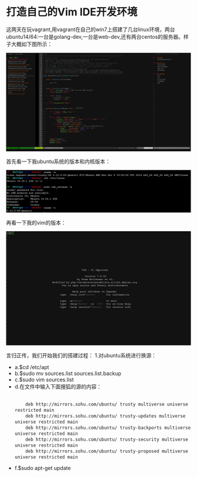 # 打造自己的Vim IDE开发环境

这两天在玩vagrant,用vagrant在自己的win7上搭建了几台linux环境，两台ubuntu14/64:一台是golang-dev,一台是web-dev,还有两台centos的服务器。样子大概如下图所示：

![](../images/vim1.jpg?raw=true)

首先看一下我ubuntu系统的版本和内核版本：

![](../images/vim2.jpg?raw=true)

再看一下我的vim的版本：

![](../images/vim3.jpg?raw=true)

言归正传，我们开始我们的搭建过程：
1.对ubuntu系统进行换源：
* a.$cd /etc/apt
* b.$sudo mv sources.list sources.list.backup
* c.$sudo vim sources.list
* d.在文件中输入下面搜狐的源的内容：
    ``` shell

        deb http://mirrors.sohu.com/ubuntu/ trusty multiverse universe restricted main
        deb http://mirrors.sohu.com/ubuntu/ trusty-updates multiverse universe restricted main
        deb http://mirrors.sohu.com/ubuntu/ trusty-backports multiverse universe restricted main
        deb http://mirrors.sohu.com/ubuntu/ trusty-security multiverse universe restricted main
        deb http://mirrors.sohu.com/ubuntu/ trusty-proposed multiverse universe restricted main
    ```
* f.$sudo apt-get update
